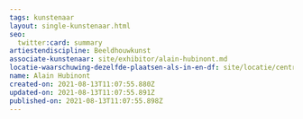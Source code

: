 ```yaml
---
tags: kunstenaar
layout: single-kunstenaar.html
seo:
  twitter:card: summary
artiestendiscipline: Beeldhouwkunst
associate-kunstenaar: site/exhibitor/alain-hubinont.md
locatie-waarschuwing-dezelfde-plaatsen-als-in-en-df: site/locatie/centre-protestant.md
name: Alain Hubinont
created-on: 2021-08-13T11:07:55.880Z
updated-on: 2021-08-13T11:07:55.891Z
published-on: 2021-08-13T11:07:55.898Z
---
```

